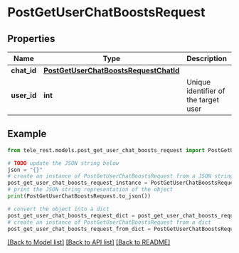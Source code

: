 # PostGetUserChatBoostsRequest


## Properties

Name | Type | Description | Notes
------------ | ------------- | ------------- | -------------
**chat_id** | [**PostGetUserChatBoostsRequestChatId**](PostGetUserChatBoostsRequestChatId.md) |  | 
**user_id** | **int** | Unique identifier of the target user | 

## Example

```python
from tele_rest.models.post_get_user_chat_boosts_request import PostGetUserChatBoostsRequest

# TODO update the JSON string below
json = "{}"
# create an instance of PostGetUserChatBoostsRequest from a JSON string
post_get_user_chat_boosts_request_instance = PostGetUserChatBoostsRequest.from_json(json)
# print the JSON string representation of the object
print(PostGetUserChatBoostsRequest.to_json())

# convert the object into a dict
post_get_user_chat_boosts_request_dict = post_get_user_chat_boosts_request_instance.to_dict()
# create an instance of PostGetUserChatBoostsRequest from a dict
post_get_user_chat_boosts_request_from_dict = PostGetUserChatBoostsRequest.from_dict(post_get_user_chat_boosts_request_dict)
```
[[Back to Model list]](../README.md#documentation-for-models) [[Back to API list]](../README.md#documentation-for-api-endpoints) [[Back to README]](../README.md)



